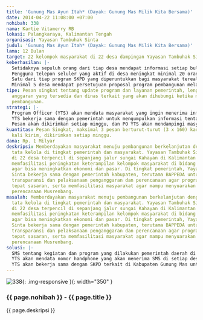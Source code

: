 ```yaml
---
title: 'Gunung Mas Ayun Itah* (Dayak: Gunung Mas Milik Kita Bersama)'
date: 2014-04-22 11:08:00 +07:00
nohibah: 338
nama: Kartie Vitamerry RB
lokasi: Palangkaraya, Kalimantan Tengah
organisasi: Yayasan Tambuhak Sinta
judul: 'Gunung Mas Ayun Itah* (Dayak: Gunung Mas Milik Kita Bersama)'
lama: 12 Bulan
target: 22 kelompok masyarakat di 22 desa dampingan Yayasan Tambuhak Sinta.
keberhasilan: |-
  Setidaknya sepuluh orang dari tiap desa mendapat informasi setiap bulan
  Pengguna telepon seluler yang aktif di desa meningkat minimal 20 orang di tiap desa (22 desa) per bulan
  Satu dari tiap program SKPD yang diperuntukkan bagi masyarakat terealisasi melalui proposal proyek yang diajukan masyarakat.
  Minimal 5 desa mendapat persetujuan proposal program pembangunan melalui informasi yang didapat lewat proyek ini
tipe: Pesan singkat tentang update program dan layanan pemerintah, lengkap dengan
  anggaran yang tersedia dan dinas terkait yang akan dihubungi ketika mengajukan proposal
  pembangunan.
strategi: |-
  Program Officer (YTS) akan mendata masyarakat yang ingin menerima informasi melalui SMS di 22 desa di tiga Kecamatan.
  YTS bekerja sama dengan pemerintah untuk mengumpulkan informasi tentang program dan layanan yang tersedia, serta anggaran yang tersedia.
  Pesan akan dikirimkan setiap minggu, dan PO YTS akan mendampingi masyarakat yang ingin menindaklanjuti pesan yang diterima ke dinas terkait.
kuantitas: Pesan Singkat, maksimal 3 pesan berturut-turut (3 x 160) karakter satu
  kali kirim, dikirimkan setiap minggu.
dana: Rp. 1 Milyar
deskripsi: Memberdayakan masyarakat menuju pembangunan berkelanjutan dengan memperkuat
  tata kelola di tingkat pemerintah dan masyarakat. Yayasan Tambuhak Sinta bekerja
  di 22 desa terpencil di sepanjang jalur sungai Kahayan di Kalimantan Tengah. Kami
  memfasilitasi peningkatan keterampilan kelompok masyarakat di bidang mata pencaharian
  agar bisa meningkatkan ekonomi dan pasar. Di tingkat pemerintah, Yayasan Tambuhak
  Sinta bekerja sama dengan pemerintah kabupaten, terutama BAPPEDA untuk membantu
  transparansi dan pelaksanaan penganggaran dan perencanaan agar program yang dirancang
  tepat sasaran, serta memfasilitasi masyarakat agar mampu menyuarakan aspirasi melalui
  perencanaan Musrenbang.
masalah: Memberdayakan masyarakat menuju pembangunan berkelanjutan dengan memperkuat
  tata kelola di tingkat pemerintah dan masyarakat. Yayasan Tambuhak Sinta bekerja
  di 22 desa terpencil di sepanjang jalur sungai Kahayan di Kalimantan Tengah. Kami
  memfasilitasi peningkatan keterampilan kelompok masyarakat di bidang mata pencaharian
  agar bisa meningkatkan ekonomi dan pasar. Di tingkat pemerintah, Yayasan Tambuhak
  Sinta bekerja sama dengan pemerintah kabupaten, terutama BAPPEDA untuk membantu
  transparansi dan pelaksanaan penganggaran dan perencanaan agar program yang dirancang
  tepat sasaran, serta memfasilitasi masyarakat agar mampu menyuarakan aspirasi melalui
  perencanaan Musrenbang.
solusi: |-
  SMS tentang kegiatan dan program yang dilakukan pemerintah daerah di 22 desa di tiga Kecamatan.
  YTS akan mendata nomor handphone yang akan menerima SMS di setiap desa.
  YTS akan bekerja sama dengan SKPD terkait di Kabupaten Gunung Mas untuk mengumpulkan dan menyebarkan informasi yang akan disebarkan melalui pesan singkat. Pesan singkat ini berisi informasi mengenai update tentang program yang bisa diakses masyarakat di tiap dinas, informasi terkait perencanaan dan penganggaran, serta tips dan informasi agar masyarakat lebih mudah mengakses informasi tersebut.
---
```


![338](/static/img/hibahcms/338.png){: .img-responsive }{: width="350" }

### {{ page.nohibah }} - {{ page.title }}

{{ page.deskripsi }}
